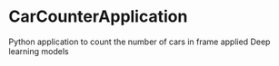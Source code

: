 # CarCounterApplication
 Python application to count the number of cars in frame applied Deep learning models
